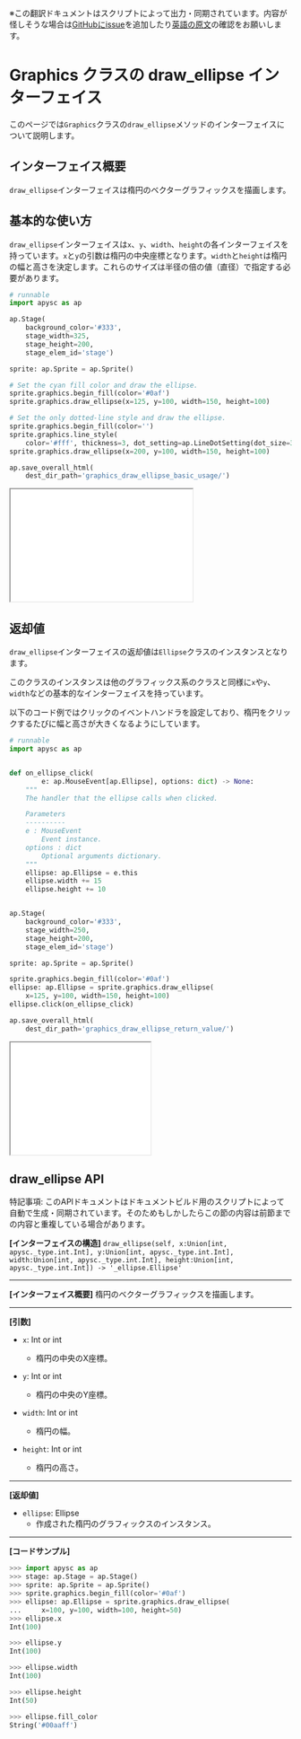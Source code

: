 <span class="inconspicuous-txt">※この翻訳ドキュメントはスクリプトによって出力・同期されています。内容が怪しそうな場合は<a href="https://github.com/simon-ritchie/apysc/issues" target="_blank">GitHubにissue</a>を追加したり[英語の原文](../en/graphics_draw_ellipse.html)の確認をお願いします。</span>

# Graphics クラスの draw_ellipse インターフェイス

このページでは`Graphics`クラスの`draw_ellipse`メソッドのインターフェイスについて説明します。

## インターフェイス概要

`draw_ellipse`インターフェイスは楕円のベクターグラフィックスを描画します。

## 基本的な使い方

`draw_ellipse`インターフェイスは`x`、`y`、`width`、`height`の各インターフェイスを持っています。`x`と`y`の引数は楕円の中央座標となります。`width`と`height`は楕円の幅と高さを決定します。これらのサイズは半径の倍の値（直径）で指定する必要があります。

```py
# runnable
import apysc as ap

ap.Stage(
    background_color='#333',
    stage_width=325,
    stage_height=200,
    stage_elem_id='stage')

sprite: ap.Sprite = ap.Sprite()

# Set the cyan fill color and draw the ellipse.
sprite.graphics.begin_fill(color='#0af')
sprite.graphics.draw_ellipse(x=125, y=100, width=150, height=100)

# Set the only dotted-line style and draw the ellipse.
sprite.graphics.begin_fill(color='')
sprite.graphics.line_style(
    color='#fff', thickness=3, dot_setting=ap.LineDotSetting(dot_size=3))
sprite.graphics.draw_ellipse(x=200, y=100, width=150, height=100)

ap.save_overall_html(
    dest_dir_path='graphics_draw_ellipse_basic_usage/')
```

<iframe src="static/graphics_draw_ellipse_basic_usage/index.html" width="325" height="200"></iframe>

## 返却値

`draw_ellipse`インターフェイスの返却値は`Ellipse`クラスのインスタンスとなります。

このクラスのインスタンスは他のグラフィックス系のクラスと同様に`x`や`y`、`width`などの基本的なインターフェイスを持っています。

以下のコード例ではクリックのイベントハンドラを設定しており、楕円をクリックするたびに幅と高さが大きくなるようにしています。

```py
# runnable
import apysc as ap


def on_ellipse_click(
        e: ap.MouseEvent[ap.Ellipse], options: dict) -> None:
    """
    The handler that the ellipse calls when clicked.

    Parameters
    ----------
    e : MouseEvent
        Event instance.
    options : dict
        Optional arguments dictionary.
    """
    ellipse: ap.Ellipse = e.this
    ellipse.width += 15
    ellipse.height += 10


ap.Stage(
    background_color='#333',
    stage_width=250,
    stage_height=200,
    stage_elem_id='stage')

sprite: ap.Sprite = ap.Sprite()

sprite.graphics.begin_fill(color='#0af')
ellipse: ap.Ellipse = sprite.graphics.draw_ellipse(
    x=125, y=100, width=150, height=100)
ellipse.click(on_ellipse_click)

ap.save_overall_html(
    dest_dir_path='graphics_draw_ellipse_return_value/')
```

<iframe src="static/graphics_draw_ellipse_return_value/index.html" width="250" height="200"></iframe>

## draw_ellipse API

<span class="inconspicuous-txt">特記事項: このAPIドキュメントはドキュメントビルド用のスクリプトによって自動で生成・同期されています。そのためもしかしたらこの節の内容は前節までの内容と重複している場合があります。</span>

**[インターフェイスの構造]** `draw_ellipse(self, x:Union[int, apysc._type.int.Int], y:Union[int, apysc._type.int.Int], width:Union[int, apysc._type.int.Int], height:Union[int, apysc._type.int.Int]) -> '_ellipse.Ellipse'`<hr>

**[インターフェイス概要]** 楕円のベクターグラフィックスを描画します。<hr>

**[引数]**

- `x`: Int or int
  - 楕円の中央のX座標。

- `y`: Int or int
  - 楕円の中央のY座標。

- `width`: Int or int
  - 楕円の幅。

- `height`: Int or int
  - 楕円の高さ。

<hr>

**[返却値]**

- `ellipse`: Ellipse
  - 作成された楕円のグラフィックスのインスタンス。

<hr>

**[コードサンプル]**

```py
>>> import apysc as ap
>>> stage: ap.Stage = ap.Stage()
>>> sprite: ap.Sprite = ap.Sprite()
>>> sprite.graphics.begin_fill(color='#0af')
>>> ellipse: ap.Ellipse = sprite.graphics.draw_ellipse(
...     x=100, y=100, width=100, height=50)
>>> ellipse.x
Int(100)

>>> ellipse.y
Int(100)

>>> ellipse.width
Int(100)

>>> ellipse.height
Int(50)

>>> ellipse.fill_color
String('#00aaff')
```